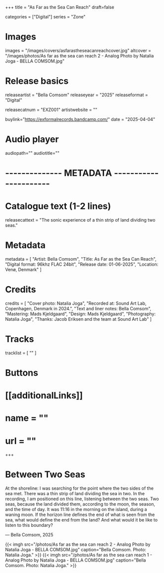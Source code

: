 +++
title = "As Far as the Sea Can Reach"
draft=false

categories = ["Digital"]
series = "Zone"

# Images
images = "/images/covers/asfarastheseacanreachcover.jpg"
altcover = "/images/photos/As far as the sea can reach 2 - Analog Photo by Natalia Joga - BELLA COMSOM.jpg"

# Release basics
releaseartist = "Bella Comsom"
releaseyear = "2025"
releaseformat = "Digital"

releasecatnum = "EXZ001"
artistwebsite = ""

buylink="https://exformalrecords.bandcamp.com/"
date = "2025-04-04"

# Audio player
audiopath=""
audiotitle=""

# -------------- METADATA ----------------------

# Catalogue text (1-2 lines)
releasecattext = "The sonic experience of a thin strip of land dividing two seas."

# Metadata
metadata = [
    "Artist: Bella Comsom",
    "Title: As Far as the Sea Can Reach",
    "Digital format: 96khz FLAC 24bit",
    "Release date: 01-06-2025",
    "Location: Venø, Denmark"
]

# Credits
credits = [
    "Cover photo: Natalia Joga",
    "Recorded at: Sound Art Lab, Copenhagen, Denmark in 2024.",
    "Text and liner notes: Bella Comsom",
    "Mastering: Mads Kjeldgaard",
    "Design: Mads Kjeldgaard",
    "Photography: Natalia Joga",
    "Thanks: Jacob Eriksen and the team at Sound Art Lab"
]

# Tracks
tracklist = [
    ""
]

# Buttons
# [[additionalLinks]]
# name = ""
# url = ""

+++

# Between Two Seas

At the shoreline: I was searching for the point where the two sides of the sea met. There was a thin strip of land dividing the sea in two. In the recording, I am positioned on this line, listening between the two seas. Two seas, because the land divided them, according to the moon, the season, and the time of day. It was 11:16 in the morning on the island, during a waning moon. If the horizon line defines the end of what is seen from the sea, what would define the end from the land? And what would it be like to listen to this boundary?

— Bella Comsom, 2025

{{< imgh src="/photos/As far as the sea can reach 2 - Analog Photo by Natalia Joga - BELLA COMSOM.jpg" caption="Bella Comsom. Photo: Natalia Joga." >}}
{{< imgh src="/photos/As far as the sea can reach 1 - Analog Photo by Natalia Joga - BELLA COMSOM.jpg" caption="Bella Comsom. Photo: Natalia Joga." >}}
